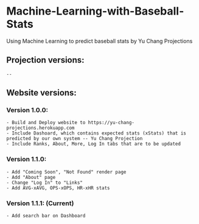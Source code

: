 # Machine-Learning-with-Baseball-Stats
Using Machine Learning to predict baseball stats
by Yu Chang Projections

## Projection versions:
    --

## Website versions:
### Version 1.0.0:
    - Build and Deploy website to https://yu-chang-projections.herokuapp.com
    - Include Dashoard, which contains expected stats (xStats) that is predicted by our own system -- Yu Chang Projection
    - Include Ranks, About, More, Log In tabs that are to be updated
### Version 1.1.0:
    - Add "Coming Soon", "Not Found" render page
    - Add "About" page
    - Change "Log In" to "Links"
    - Add AVG-xAVG, OPS-xOPS, HR-xHR stats
### Version 1.1.1: (Current)
    - Add search bar on Dashboard